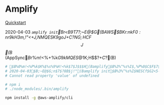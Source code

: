 # Amplify

[Quickstart](https://aws-amplify.github.io/docs/cli-toolchain/quickstart?sdk=js)

2020-04-03 *`amplify init`$B$r<B9T$7$?;~E@$G(BAWS$B$K%j%=!<%9$r:n$kF0:n$r$9$k$H$3$m$,!"<+J,$NMQES$K9g$o$J$+$C$?$N$G;H$C$F$$$J$$(B*  
(AppSync$B$r%m!<%+%k$G%F%9%H$9$kMQES$@$1$K;H$$$?$+$C$?(B)

```bash
# $B%0%m!<%P%k$K%$%s%9%H!<%k$7$J$$$H(Bamplify$B%3%^%s%I$,%P%0$C$F$7$^$&(B
# 2020-04-03$B;~E@$G;n$7$?8B$j!"(Bamplify init$B%3%^%s%I$NESCf$G2<5-$N%(%i!<$,=P$F$7$^$&(B
# Cannot read property 'value' of undefined

# npm i
# ./node_modules/.bin/amplify

npm install -g @aws-amplify/cli
```

